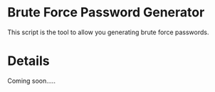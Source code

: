 # Brute Force Password Generator

This script is the tool to allow you generating brute force passwords. 


# Details

Coming soon.....
